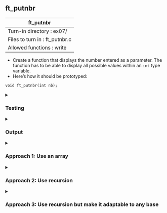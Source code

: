 ## ft_putnbr

|               ft_putnbr        |
|---------------------------------|
| Turn-in directory : ex07/       |
| Files to turn in : ft_putnbr.c |
| Allowed functions : write       |
- Create a function that displays the number entered as a parameter. The function
has to be able to display all possible values within an <code>int</code> type variable.
- Here’s how it should be prototyped:
```
void ft_putnbr(int nb);
```

<details>
<summary><h3>Testing</h3></summary>
	
<pre><code>#include &ltunistd.h&gt
#include &ltlimits.h&gt

int	main(void)
{
	ft_putnbr(INT_MIN);
	write(1, "\n", 1);
	ft_putnbr(-5);
	write(1, "\n", 1);
	ft_putnbr(0);
	write(1, "\n", 1);
	ft_putnbr(5);
	write(1, "\n", 1);
	ft_putnbr(INT_MAX);
	write(1, "\n", 1);
	return (0);
}</code></pre>

As with <a href=..\04_ft_is_negative.c>ft_is_negative</a>, when testing with integers, it's good to test with the extreme values. The <code>limits.h</code> library with the macros <code>INT_MIN</code> and <code>INT_MAX</code> for integer minimum and maximum makes this very simple.

See [testing file](main.c)
</details>

</details>
<details>
<summary><h3>Output</h3></summary>
<pre><code>-2147483648
-5
0
5
2147483647</code></pre>
</details>

<details>
<summary><h3>Approach 1: Use an array</code></h3></summary>
This <a href=ft_putnbr_v1.c>approach</a> first separates each digit within the integer and stores the digits in an array (lines 30-34). Thereafter, it prints these digits (lines 35-40). It also caters for the case of <code>0</code> (lines 23-24) and negative cases (lines 25-29).

<h4>Separating digits from the integer (i.e,. how we get <code>'1'</code>, <code>'2'</code> and <code>'3'</code> from <code>123</code>). </h4>

<pre><code>30	while (x % 10 != 0 || (x > 0 && x % 10 == 0))
31	{
32		array[i++] = (x % 10) + 48;
33		x = x / 10;
34	}</code></pre>

Note that here, <code>x</code> refers to the number we have to display. The reason for using this instead of <code>nb</code> will be explained later. The easiest way to get digits from an integer is to use the modulo by 10. For instance, 123 modulo 10 will return 3. We add <code>48</code> or <code>'0'</code> to obtain the character <code>'3'</code>. We then add <code>'3'</code> into the array. This is what line 30 does. 

In line 31, we divide 123 by 10. Since both the divident (123) and the divisor (10) are integers, the result is also an integer (12). If we apply the modulo again, we would be able to back out <code>'2'</code>. 

We want this process to continue while the number is greater than 0. 0 is not included in the <code>while</code> loop condition because it would not be possible to escpae the <code>while</code> loop when the escape condition is based on a division. Say, we have already backed out <code>'1'</code> from 123 and are ready to exit the <code>while</code> loop: we divide 1 by 10 and obtain 0 (since the arithmetic is done with integers). The next time we reach line 33, we divide 0 by 10 again and still get 0. This situation continues ad infinitum and we never escape the <code>while</code> loop. 

<h4>Displaying the digits but in reverse</h4>
Our array has all the digits from the integer but in reverse order. Hence, we should display the last element in the array, and then the second last, etc. in order to get the digits the right way round again. 
<pre><code>35	i--;
36	while (i >= 0)
37	{
38		write(1, &array[i], 1);
39		i--;
40	}</code></pre>

But first, our index of <code>i</code> in our array is now after the last digit because of <code>i++</code> in line 32. Hence, before we loop through the digits in the array, we first deduct 1 from <code>i</code> in line 35 (<code>i--;</code>) to return to the last digit in the array. 

To print in reverse, we start at the last digit, decrement <code>i</code> in each instance of the <code>while</code> loop until we reach the first digit in the array, held in <code>array[0]</code>. In the loop, we use <code>write</code> to display the digit in array[i]. 

If we wanted to save one line of code, we can consider the following code. We decrement <i>before</i> we <code>write</code> the digit so that we move to the last digit in the first instance of the <code>while</code> loop. Also, due to this, the <code>while</code> loop condition cannot include <code>'0'</code>. If it does, we will end up trying to display <code>array[-1]</code>.
<pre><code>while (i > 0)
{
	i--;
	write(1, &array[i], 1);
}</code></pre>

<h4>Dealing with <code>nb == 0</code></h4>
Since the <code>while</code> loop set-up in line 30 does not allow us to display a single '0' (if we tried, we won't be able to escape the <code>while</code> loop for reasons discussed above), we have to cater for it separately in lines 23-24. 

<h4>Dealing with negative integers or <code>nb < 0</code></h4>
Broadly, for negative integers, we display <code>'-'</code>, convert the integer back into a positive number and proceed as usual. Sounds simple enough but unfortunately, the minimum value for an integer is typically higher in absolute terms than the maximum value for an integer. For instance, <code>INT_MIN</code> for most of you will be -2,147,483,64<u>8</u> while <code>INT_MAX</code> will be 2,147,483,64<u>7</u>. If we were to convert nb = -2,147,483,648 into a positive figure, we attempt to assign 2,147,483,648 to an integer that cannot actually hold it! The solution is to use another variable capable of holding a larger numbers. In my code, I have defined a <code>long long</code> integer variable called <code>x</code> to do this. For some of you, it may be sufficient to define a <code>long</code> integer - it's just that for me, it turns out that <code>LONG_MAX</code> is the same as <code>INT_MAX</code>, forcing me to use <code>long long</code> instead. Confirm the minimum and maximum values within your machine using the <code>limits.h</code> library to know what is necessary/sufficient for you. 

Note that <code>x = -x</code> was used and not <code>x = -nb</code>. With the latter, as <code>nb</code> is an integer value, the right-hand-side of <code>=</code> is evaluated as an integer and we end up forcing 2,147,483,648 into an integer again. This happens before  the value is assigned to a <code>long</code> variable.
</details>

<details>
<summary><h3>Approach 2: Use recursion</code></h3></summary>
This <a href=ft_putnbr_v2.c>approach</a> produces succinct code but it requires you to understand and use recursion where the function calls upon itself. 

Where the number is less than 10, say 8, the function calculates the 8 modulo 10 (i.e., 8) and adds 48 to display <code>'8'</code>. Straightforward enough! 

<pre><code>32	c = nb % 10 + 48;</code></pre>
Here, we don't even need the modulo to display the single digit (but we will need it for the recursion)!

When the number is 10 or greater, we call on the <code>ft_putnbr</code> function to display the number divided by 10: <code>ft_putnbr(x / 10)</code>.
<pre><code>30	if (nb > 9)
31	ft_putnbr(nb / 10);</code></pre>

For instance, if we want to display 12 (i.e., <code>ft_putnbr(12)</code>), we will first call the function to display 12 divided 10 (i.e., <code>ft_putnbr(12/10)</code> which is equivalent to <code>ft_putnbr(1)</code>). Within <code>ft_putnbr(1)</code>, the code runs exactly as described above for numbers less than 10. We then exit <code>ft_putnbr(1)</code> and return to <code>ft_putnbr(12)</code> and run <code>c = x % 10 + 48</code>: 12 % 10 = 2 and we convert this to <code>'2'</code> by adding 48. We have successfully printed <code>'1'</code> and <code>'2'</code> and in that order! 

Let's try again with 123: <code>ft_putnbr(123)</code> will call <code>ft_putnbr(12)</code> which will in turn call <code>ft_putnbr(1)</code>. <code>ft_putnbr(1)</code> will display <code>'1'</code> and return control back to <code>ft_putnbr(12)</code> which will display <code>'2'</code>. Control returns to <code>ft_putnbr(123)</code> and <code>'3'</code> is printed. Viola!

<h4>Dealing with <code>nb == -2147483648</code></h4>
Unlike the 
<a href=ft_putnbr_v1.c> previous approach</a>, we use another method to cater to the case where <code>nb ==  INT_MIN == -2147483648</code>. Specifically, we use an <code>if</code> statement:
<pre><code>19	if (nb == -2147483648)
20	{
21		write(1, "-2", 2);
22		ft_putnbr(147483648)
23		return;
24	}</code></pre>
We first display <code>"-2"</code> and use recursion to display the rest of the digits. Consequently, there's no need to use a variable like <code>long</code> or <code>long long</code> to cater for the absolute value of <code>INT_MIN</code>! 

Of course, we can also take this approach to the extreme and avoid recursion for the case of <code>nb == 2147483648</code>: We simply get <code>write</code> to display all the necessary digits at once!
<pre><code>if (nb == -2147483648)
{
	write(1, "-2147483648", 11);
	return;
}</code></pre>
</details>

<details>
<summary><h3>Approach 3: Use recursion but make it adaptable to any base</code></h3></summary>
This <a href=ft_putnbr_v3.c>approach</a> is similar to <a href=ft_putnbr_v2.c>approach</a> except that the function could be more easily adapted to handle displaying integers in any base (more on this later).

First, we define all the characters used in base 10 within a string: <code>char	base[11] = "0123456789"</code>. There are 10 characters that are used in base 10 but I've catered for 11 spaces in my array - the last one is for the null terminator!

Then in line 31, we use <code>nb % 10</code> to select a digit from the string <code>base</code>. If <code>nb % 10</code> is 2, we display <code>str[2]</code> which is <code>'2'</code>. 

Seems a little extra but imagine you had to display a number in base 8. This function is now easily adaptable to this use case: 
<pre><code>1	# include &ltunisted.h&gt
2	void	ft_putnbr_base8(int nb)
3	{
4		char		base[9] = "012345678";
5		long long	x;
6		x = nb;
7		if (x < 0)
8	{
9		write(1, "-", 1);
10		x = -x;
11	}
12	if (x > 7)
13		ft_putnbr_base8(x / 8);
14	write(1, &base[x % 8], 1);
15	} </code></pre>

We've specified the string <code>base</code> accordingly <i>and</i> adjusted the rest of the function to account for base 8. Importantly, the mathematical expressions now use 8 instead of 10 e.g., we use <code>x / 8</code> and <code>x % 8</code> in lines 13 and 14 instead of <code>x / 10</code> and <code>x % 10</code>. 

In this approach, <code>base</code> is declared and initialised in the same line. For this to pass The Norme, the code would need to be amended as follows:
<pre><code>char base[11];
base[0] = '0';
base[1] = '1';
base[2] = '2';
base[3] = '3';
base[4] = '4';
base[5] = '5';
base[6] = '6';
base[7] = '7';
base[8] = '8';
base[9] = '9';
base[10] = '\0';</code></pre>
or we can use a <code>while</code> loop to make this less tedious:
<pre><code>char base[11];
int i; 
i = -1;
while (++i <= 9)
	base[i] = i + 48; 
base[++i] = '\0'</code></pre>
Do note that this is many more lines of code even when using the <code>while</code> loop and removing lines for incrementing (e.g., a line just for <code>i++;</code>). Technically, <code>str[10] = '\0'</code> is not required but it's a good practice to end strings with a null terminator.
</details>

